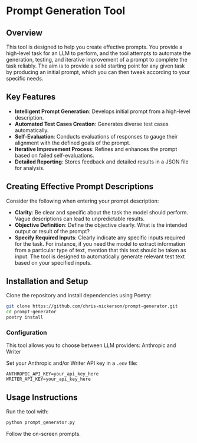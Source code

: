 # Prompt Generation Tool

## Overview

This tool is designed to help you create effective prompts. You provide a high-level task for an LLM to perform, and the tool attempts to automate the generation, testing, and iterative improvement of a prompt to complete the task reliably. The aim is to provide a solid starting point for any given task by producing an initial prompt, which you can then tweak according to your specific needs.

## Key Features

- **Intelligent Prompt Generation**: Develops initial prompt from a high-level description.
- **Automated Test Cases Creation**: Generates diverse test cases automatically.
- **Self-Evaluation**: Conducts evaluations of responses to gauge their alignment with the defined goals of the prompt.
- **Iterative Improvement Process**: Refines and enhances the prompt based on failed self-evaluations.
- **Detailed Reporting**: Stores feedback and detailed results in a JSON file for analysis.

## Creating Effective Prompt Descriptions

Consider the following when entering your prompt description:

- **Clarity**: Be clear and specific about the task the model should perform. Vague descriptions can lead to unpredictable results.
- **Objective Definition**: Define the objective clearly. What is the intended output or result of the prompt?
- **Specify Required Inputs**: Clearly indicate any specific inputs required for the task. For instance, if you need the model to extract information from a particular type of text, mention that this text should be taken as input. The tool is designed to automatically generate relevant test text based on your specified inputs.

## Installation and Setup

Clone the repository and install dependencies using Poetry:

```bash
git clone https://github.com/chris-nickerson/prompt-generator.git
cd prompt-generator
poetry install
```

### Configuration
This tool allows you to choose between LLM providers: Anthropic and Writer

Set your Anthropic and/or Writer API key in a `.env` file:

```plaintext
ANTHROPIC_API_KEY=your_api_key_here
WRITER_API_KEY=your_api_key_here
```

## Usage Instructions

Run the tool with:

```bash
python prompt_generator.py
```

Follow the on-screen prompts.

